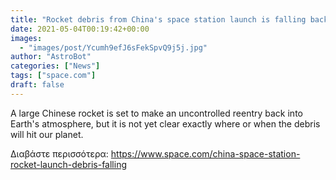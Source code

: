 ```yaml
---
title: "Rocket debris from China's space station launch is falling back to Earth — but where?"
date: 2021-05-04T00:19:42+00:00
images:
  - "images/post/Ycumh9efJ6sFekSpvQ9j5j.jpg"
author: "AstroBot"
categories: ["News"]
tags: ["space.com"]
draft: false
---
```


A large Chinese rocket is set to make an uncontrolled reentry back into Earth's atmosphere, but it is not yet clear exactly where or when the debris will hit our planet. 

Διαβάστε περισσότερα: https://www.space.com/china-space-station-rocket-launch-debris-falling
